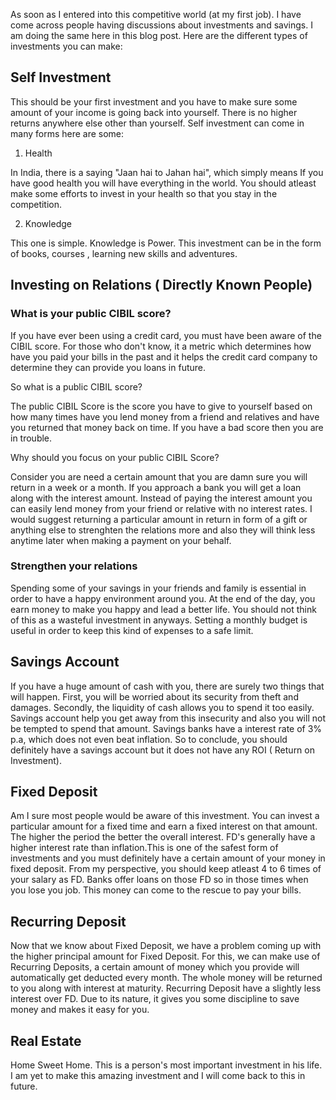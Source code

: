 As soon as I entered into this competitive world (at my first job). I have come across people having discussions about investments and savings. I am doing the same here in this blog post. Here are the different types of investments you can make: 

## Self Investment

This should be your first investment and you have to make sure some amount of your income is going back into yourself. There is no higher returns anywhere else other than yourself. Self investment can come in many forms here are some:

1. Health

In India, there is a saying "Jaan hai to Jahan hai", which simply means If you have good health you will have everything in the world. You should atleast make some efforts to invest in your health so that you stay in the competition.

2. Knowledge

This one is simple. Knowledge is Power. This investment can be in the form of books, courses , learning new skills and adventures.

## Investing on Relations ( Directly Known People) 

### What is your public CIBIL score?

If you have ever been using a credit card, you must have been aware of the CIBIL score. For those who don't know, it a metric which determines how have you paid your bills in the past and it helps the credit card company to determine they can provide you loans in future.

So what is a public CIBIL score?

The public CIBIL Score is the score you have to give to yourself based on how many times have you lend money from a friend and relatives and have you returned that money back on time. If you have a bad score then you are in trouble. 

Why should you focus on your public CIBIL Score?

Consider you are need a certain amount that you are damn sure you will return in a week or a month. If you approach a bank you will get a loan along with the interest amount. Instead of paying the interest amount you can easily lend money from your friend or relative with no interest rates. I would suggest returning a particular amount in return in form of a gift or anything else to strenghten the relations more and also they will think less anytime later when making a payment on your behalf.

### Strengthen your relations

Spending some of your savings in your friends and family is essential in order to have a happy environment around you. At the end of the day, you earn money to make you happy and lead a better life. You should not think of this as a wasteful investment in anyways. Setting a monthly budget is useful in order to keep this kind of expenses to a safe limit.

## Savings Account

If you have a huge amount of cash with you, there are surely two things that will happen. First, you will be worried about its security from theft and damages. Secondly, the liquidity of cash allows you to spend it too easily. Savings account help you get away from this insecurity and also you will not be tempted to spend that amount. Savings banks have a interest rate of 3% p.a, which does not even beat inflation. So to conclude, you should definitely have a savings account but it does not have any ROI ( Return on Investment).

## Fixed Deposit

Am I sure most people would be aware of this investment. You can invest a particular amount for a fixed time and earn a fixed interest on that amount. The higher the period the better the overall interest. FD's generally have a higher interest rate than inflation.This is one of the safest form of investments and you must definitely have a certain amount of your money in fixed deposit. From my perspective, you should keep atleast 4 to 6 times of your salary as FD. Banks offer loans on those FD so in those times when you lose you job. This money can come to the rescue to pay your bills.

## Recurring Deposit

Now that we know about Fixed Deposit, we have a problem coming up with the higher principal amount for Fixed Deposit. For this, we can make use of Recurring Deposits, a certain amount of money which you provide will automatically get deducted every month. The whole money will be returned to you along with interest at maturity. Recurring Deposit have a slightly less interest over FD. Due to its nature, it gives you some discipline to save money and makes it easy for you.

## Real Estate 

Home Sweet Home. This is a person's most important investment in his life. I am yet to make this amazing investment and I will come back to this in future.









